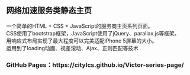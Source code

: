 <h2>网络加速服务类静态主页</h2>
<p>一个简单的HTML + CSS + JavaScript的服务商主页系列页面。<br />
CSS使用了bootstrap框架，JavaScript使用了jQuery、parallax.js等框架。<br />
用响应式布局实现了最大程度可以完美适配iPhone 5屏幕的大小。<br />
运用到了loading动画、视差滚动、Ajax、正则匹配等技术</p>

<h3>GitHub Pages：https://citylcs.github.io/Victor-series-page/</h3>
